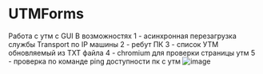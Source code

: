 # UTMForms
Работа с утм с GUI
В возможностях
1 - асинхронная перезагрузка службы Transport по IP машины
2 - ребут ПК
3 - список УТМ обновляемый из TXT файла
4 - chromium для проверки страницы утм
5 - проверка по команде ping доступности пк с утм
![image](https://user-images.githubusercontent.com/24318453/169697283-ee26dfd9-7ef9-43de-8c25-4d2fb17aa70c.png)
